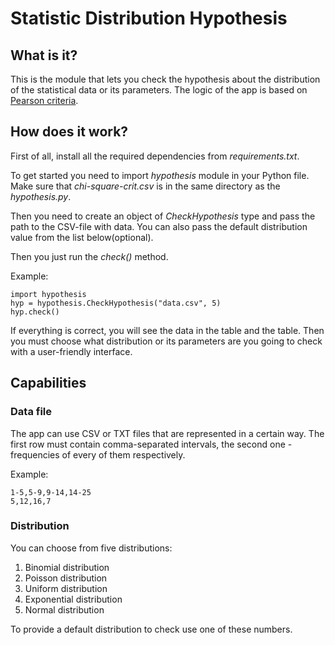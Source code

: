 # Statistic Distribution Hypothesis
## What is it?
This is the module that lets you check the hypothesis about the distribution of the statistical data or its parameters.
The logic of the app is based on [Pearson criteria](https://en.wikipedia.org/wiki/Pearson%27s_chi-squared_test "Wikipedia").
## How does it work?
First of all, install all the required dependencies from _requirements.txt_.

To get started you need to import *hypothesis* module in your Python file. Make sure that _chi-square-crit.csv_ is
in the same directory as the _hypothesis.py_.

Then you need to create an object of *CheckHypothesis* type and pass the path to the CSV-file with data. You can also pass
the default distribution value from the list below(optional).

Then you just run the _check()_ method.

Example:
```
import hypothesis
hyp = hypothesis.CheckHypothesis("data.csv", 5)
hyp.check()
```
If everything is correct, you will see the data in the table and the table.
Then you must choose what distribution or its parameters are you going to check with a user-friendly interface.

## Capabilities
### Data file
The app can use CSV or TXT files that are represented in a certain way. The first row must contain
comma-separated intervals, the second one - frequencies of every of them respectively.

Example:
```
1-5,5-9,9-14,14-25
5,12,16,7
```

### Distribution
You can choose from five distributions:
1. Binomial distribution
2. Poisson distribution
3. Uniform distribution
4. Exponential distribution
5. Normal distribution

To provide a default distribution to check use one of these numbers.